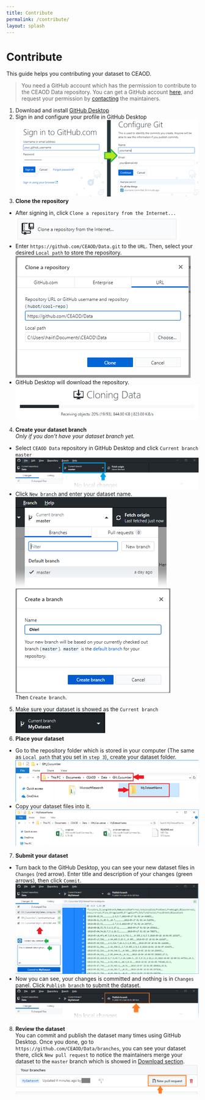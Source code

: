 ```yaml
---
title: Contribute
permalink: /contribute/
layout: splash
---
```


# Contribute
This guide helps you contributing your dataset to CEAOD.

> You need a GitHub account which has the permission to contribute to the CEAOD Data repository. You can get a GitHub account [here](https://github.com/join), and request your permission by [contacting](/contact) the maintainers.

1. Download and install [GitHub Desktop](https://desktop.github.com)
2. Sign in and configure your profile in GitHub Desktop  
![Sign in](/assets/images/guide/0.png#fig)  <br />
3. **Clone the repository**
- After signing in, click `Clone a repository from the Internet...`  
![Clone1](/assets/images/guide/1.png#fig)  <br />
- Enter `https://github.com/CEAOD/Data.git` to the `URL`. Then, select your desired `Local path` to store the repository.  
![Clone2](/assets/images/guide/2.png#fig)  <br />
- GitHub Desktop will download the repository. <br />
![Clone2](/assets/images/guide/3.png#fig)  <br />

4. **Create your dataset branch**  
*Only if you don't have your dataset branch yet.*   
- Select `CEAOD Data` repository in GitHub Desktop and click `Current branch master`
![Branch 1](/assets/images/guide/4.png)  <br />
- Click `New branch` and enter your dataset name. <br />
![Branch 2](/assets/images/guide/5.png)  <br />
![Branch 3](/assets/images/guide/6.png#fig)  <br />
Then `Create branch`.
5. Make sure your dataset is showed as the `Current branch` ![Branch 4](/assets/images/guide/6b.png)
6. **Place your dataset**  
- Go to the repository folder which is stored in your computer (The same as `Local path` that you set in `step 3`), create your dataset folder.  
![Copy 1](/assets/images/guide/7.png#fig)  <br />
- Copy your dataset files into it.  
![Copy 2](/assets/images/guide/8.png#fig)  <br />
7. **Submit your dataset**
- Turn back to the GitHub Desktop, you can see your new dataset files in `Changes` (red arrow). Enter title and description of your changes (green arrows), then click `Commit`.  
![Submit 1](/assets/images/guide/9.png#fig)  <br />
- Now you can see, your changes is committed and nothing is in `Changes` panel. Click `Publish branch` to submit the dataset.  
![Submit 2](/assets/images/guide/10.png)  <br />
8. **Review the dataset**  
You can commit and publish the dataset many times using GitHub Desktop. Once you done, go to `https://github.com/CEAOD/Data/branches`, you can see your dataset there, click `New pull request` to notice the maintainers merge your dataset to the `master` branch which is showed in [Download section](/download/).
![Submit 2](/assets/images/guide/11.png#fig)  <br />
